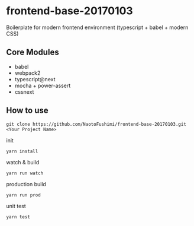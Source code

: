 # frontend-base-20170103

Boilerplate for modern frontend environment (typescript + babel + modern CSS)

## Core Modules
* babel
* webpack2
* typescript@next
* mocha + power-assert
* cssnext

## How to use

```
git clone https://github.com/NaotoFushimi/frontend-base-20170103.git <Your Project Name>
```

init
```
yarn install
```


watch & build
```
yarn run watch

```

production build 
```
yarn run prod

```


unit test
```
yarn test
```
